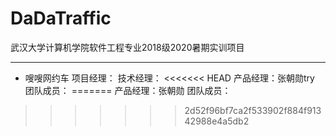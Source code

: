 # DaDaTraffic
武汉大学计算机学院软件工程专业2018级2020暑期实训项目
****************************************************

* 嗖嗖网约车
项目经理：
技术经理：
<<<<<<< HEAD
产品经理：张朝勋try
团队成员：
=======
产品经理：张朝勋
团队成员：

>>>>>>> 2d52f96bf7ca2f533902f884f91342988e4a5db2
